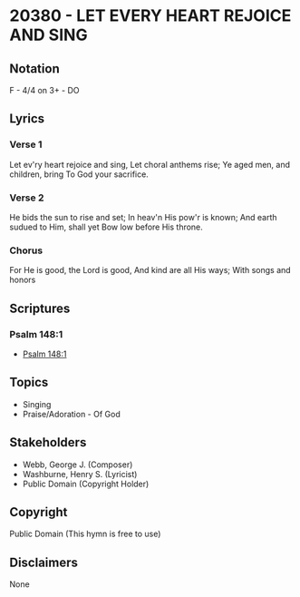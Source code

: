 # 20380 - LET EVERY HEART REJOICE AND SING

## Notation

F - 4/4 on 3+ - DO

## Lyrics

### Verse 1

Let ev'ry heart rejoice and sing, Let choral anthems rise; Ye aged men, and children, bring To God your sacrifice.

### Verse 2

He bids the sun to rise and set; In heav'n His pow'r is known; And earth sudued to Him, shall yet Bow low before His throne.

### Chorus

For He is good, the Lord is good, And kind are all His ways; With songs and honors 


## Scriptures

### Psalm 148:1

- [Psalm 148:1](https://www.biblegateway.com/passage/?search=Psalm%20148%3A1)


## Topics

- Singing
- Praise/Adoration - Of God

## Stakeholders

- Webb, George J. (Composer)
- Washburne, Henry S. (Lyricist)
- Public Domain (Copyright Holder)

## Copyright

Public Domain
(This hymn is free to use)

## Disclaimers

None

